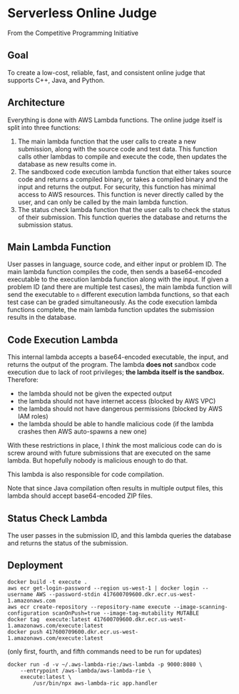 # Serverless Online Judge

From the Competitive Programming Initiative

## Goal

To create a low-cost, reliable, fast, and consistent online judge that supports C++, Java, and Python.

## Architecture

Everything is done with AWS Lambda functions. The online judge itself is split into three functions:

1. The main lambda function that the user calls to create a new submission, along with the source code and test data. This function calls other lambdas to compile and execute the code, then updates the database as new results come in.
2. The sandboxed code execution lambda function that either takes source code and returns a compiled binary, or takes a compiled binary and the input and returns the output. For security, this function has minimal access to AWS resources. This function is never directly called by the user, and can only be called by the main lambda function.
3. The status check lambda function that the user calls to check the status of their submission. This function queries the database and returns the submission status.

## Main Lambda Function

User passes in language, source code, and either input or problem ID. The main lambda function compiles the code, then sends a base64-encoded executable to the execution lambda function along with the input. If given a problem ID (and there are multiple test cases), the main lambda function will send the executable to `n` different execution lambda functions, so that each test case can be graded simultaneously. As the code execution lambda functions complete, the main lambda function updates the submission results in the database.

## Code Execution Lambda

This internal lambda accepts a base64-encoded executable, the input, and returns the output of the program. The lambda **does not** sandbox code execution due to lack of root privileges; **the lambda itself is the sandbox.** Therefore:

- the lambda should not be given the expected output
- the lambda should not have internet access (blocked by AWS VPC)
- the lambda should not have dangerous permissions (blocked by AWS IAM roles)
- the lambda should be able to handle malicious code (if the lambda crashes then AWS auto-spawns a new one)

With these restrictions in place, I *think* the most malicious code can do is screw around with future submissions that are executed on the same lambda. But hopefully nobody is malicious enough to do that.

This lambda is also responsible for code compilation.

Note that since Java compilation often results in multiple output files, this lambda should accept base64-encoded ZIP files.

## Status Check Lambda

The user passes in the submission ID, and this lambda queries the database and returns the status of the submission.

## Deployment

```
docker build -t execute .
aws ecr get-login-password --region us-west-1 | docker login --username AWS --password-stdin 417600709600.dkr.ecr.us-west-1.amazonaws.com
aws ecr create-repository --repository-name execute --image-scanning-configuration scanOnPush=true --image-tag-mutability MUTABLE
docker tag  execute:latest 417600709600.dkr.ecr.us-west-1.amazonaws.com/execute:latest
docker push 417600709600.dkr.ecr.us-west-1.amazonaws.com/execute:latest
```

(only first, fourth, and fifth commands need to be run for updates)

```
docker run -d -v ~/.aws-lambda-rie:/aws-lambda -p 9000:8080 \
    --entrypoint /aws-lambda/aws-lambda-rie \
    execute:latest \
        /usr/bin/npx aws-lambda-ric app.handler
```